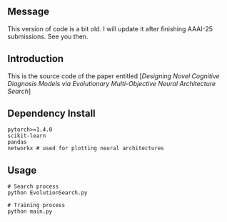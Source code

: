 ## Message

This version of code is a bit old. I will update it after finishing AAAI-25 submissions. See you then. 

## Introduction
This is the source code of the paper entitled [*Designing Novel Cognitive Diagnosis Models via Evolutionary Multi-Objective Neural Architecture Search*]




## Dependency Install
```
pytorch>=1.4.0
scikit-learn
pandas
networkx # used for plotting neural architectures
```

## Usage
```
# Search process
python EvolutionSearch.py

# Training process
python main.py
